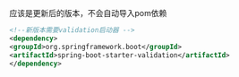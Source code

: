 应该是更新后的版本，不会自动导入pom依赖

```xml
<!--新版本需要validation启动器 -->
<dependency>
<groupId>org.springframework.boot</groupId>
<artifactId>spring-boot-starter-validation</artifactId>
</dependency>
```